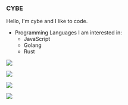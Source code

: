 ### CYBE
Hello, I'm cybe and I like to code.

* Programming Languages I am interested in:
  * JavaScript
  * Golang
  * Rust

![](https://dcbadge.vercel.app/api/shield/864954707525107712)

![](https://github-readme-stats.vercel.app/api?username=cybe42&show_icons=true&theme=radical)

![](https://hit.yhype.me/github/profile?user_id=47478929)

![](https://komarev.com/ghpvc/?username=usercybe)
